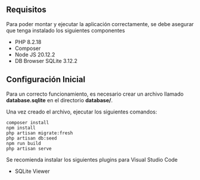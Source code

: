 ## Requisitos

Para poder montar y ejecutar la aplicación correctamente, se debe asegurar que tenga instalado los siguientes componentes
- PHP 8.2.18
- Composer
- Node JS 20.12.2
- DB Browser SQLite 3.12.2

## Configuración Inicial

Para un correcto funcionamiento, es necesario crear un archivo llamado **database.sqlite** en el directorio **database/**.

Una vez creado el archivo, ejecutar los siguientes comandos:

```
composer install
npm install
php artisan migrate:fresh
php artisan db:seed
npm run build
php artisan serve
```

Se recomienda instalar los siguientes plugins para Visual Studio Code
- SQLite Viewer 

